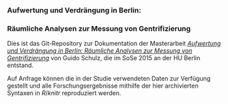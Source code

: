 ### Aufwertung und Verdrängung in Berlin: 
### Räumliche Analysen zur Messung von Gentrifizierung

Dies ist das Git-Repository zur Dokumentation der Masterarbeit [*Aufwertung und Verdrängung in Berlin: Räumliche Analysen zur Messung von Gentrifizierung*](https://cloud.freiheitswolke.org/s/mL7ztd5ZbmiK5Xb) von Guido Schulz, die im SoSe 2015 an der HU Berlin entstand.

Auf Anfrage können die in der Studie verwendeten Daten zur Verfügung gestellt und alle Forschungsergebnisse mithilfe der hier archivierten Syntaxen in *R*/*knitr* reproduziert werden.





